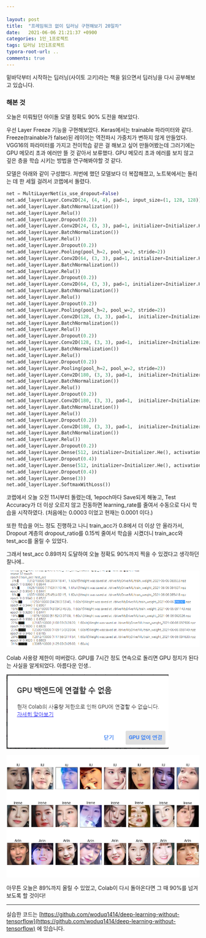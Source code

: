 ```yaml
---

layout: post
title:  "프레임워크 없이 딥러닝 구현해보기 20일차"
date:   2021-06-06 21:21:37 +0900
categories: 1인_1프로젝트
tags: 딥러닝 1인1프로젝트
typora-root-url: ..
comments: true
---
```


밑바닥부터 시작하는 딥러닝(사이토 고키)라는 책을 읽으면서 딥러닝을 다시 공부해보고 있습니다. 



### 해본 것

오늘은 미뤄뒀던 아이돌 모델 정확도 90% 도전을 해보았다.

우선 Layer Freeze 기능을 구현해보았다. Keras에서는 trainable 파라미터와 같다. Freeze(trainable가 false)된 레이어는 역전파시 가중치가 변하지 않게 만들었다. VGG16의 파라미터를 가지고 전이학습 같은 걸 해보고 싶어 만들어봤는데 그러기에는 GPU 메모리 초과 에러만 뜰 것 같아서 보류했다. GPU 메모리 초과 에러를 보지 않고 깊은 층을 학습 시키는 방법을 연구해봐야할 것 같다.

모델은 아래와 같이 구성했다. 저번에 했던 모델보다 더 복잡해졌고, 노트북에서는 돌리는 데 한 세월 걸려서 코랩에서 돌렸다.

```python
net = MultiLayerNet(is_use_dropout=False)
net.add_layer(Layer.Conv2D(24, (4, 4), pad=1, input_size=(1, 128, 128)), initializer=Initializer.He())
net.add_layer(Layer.BatchNormalization())
net.add_layer(Layer.Relu())
net.add_layer(Layer.Dropout(0.2))
net.add_layer(Layer.Conv2D(24, (3, 3), pad=1, initializer=Initializer.He()))
net.add_layer(Layer.BatchNormalization())
net.add_layer(Layer.Relu())
net.add_layer(Layer.Dropout(0.2))
net.add_layer(Layer.Pooling(pool_h=2, pool_w=2, stride=2))
net.add_layer(Layer.Conv2D(64, (3, 3), pad=1, initializer=Initializer.He()))
net.add_layer(Layer.BatchNormalization())
net.add_layer(Layer.Relu())
net.add_layer(Layer.Dropout(0.2))
net.add_layer(Layer.Conv2D(64, (3, 3), pad=1, initializer=Initializer.He()))
net.add_layer(Layer.BatchNormalization())
net.add_layer(Layer.Relu())
net.add_layer(Layer.Dropout(0.2))
net.add_layer(Layer.Pooling(pool_h=2, pool_w=2, stride=2))
net.add_layer(Layer.Conv2D(128, (3, 3), pad=1,  initializer=Initializer.He()))
net.add_layer(Layer.BatchNormalization())
net.add_layer(Layer.Relu())
net.add_layer(Layer.Dropout(0.2))
net.add_layer(Layer.Conv2D(128, (3, 3), pad=1,  initializer=Initializer.He()))
net.add_layer(Layer.BatchNormalization())
net.add_layer(Layer.Relu())
net.add_layer(Layer.Dropout(0.2))
net.add_layer(Layer.Pooling(pool_h=2, pool_w=2, stride=2))
net.add_layer(Layer.Conv2D(180, (3, 3), pad=1,  initializer=Initializer.He()))
net.add_layer(Layer.BatchNormalization())
net.add_layer(Layer.Relu())
net.add_layer(Layer.Dropout(0.2))
net.add_layer(Layer.Conv2D(180, (3, 3), pad=1,  initializer=Initializer.He()))
net.add_layer(Layer.BatchNormalization())
net.add_layer(Layer.Relu())
net.add_layer(Layer.Dropout(0.2))
net.add_layer(Layer.Conv2D(180, (3, 3), pad=1,  initializer=Initializer.He()))
net.add_layer(Layer.BatchNormalization())
net.add_layer(Layer.Relu())
net.add_layer(Layer.Dropout(0.2))
net.add_layer(Layer.Dense(512, initializer=Initializer.He(), activation=Layer.Relu()))
net.add_layer(Layer.Dropout(0.4))
net.add_layer(Layer.Dense(512, initializer=Initializer.He(), activation=Layer.Relu()))
net.add_layer(Layer.Dropout(0.4))
net.add_layer(Layer.Dense(3))
net.add_layer(Layer.SoftmaxWithLoss())
```

 

코랩에서 오늘 오전 11시부터 돌렸는데, 1epoch마다 Save되게 해놓고, Test Accuracy가 더 이상 오르지 않고 진동하면 learning_rate를 줄여서 수동으로 다시 학습을 시작하였다. (처음에는 0.0003 이었고 현재는 0.0001 이다.)

또한 학습을 어느 정도 진행하고 나니 train_acc가 0.8에서 더 이상 안 올라가서, Dropout 계층의 dropout_ratio를 0.15씩 줄여서 학습을 시켰더니 train_acc와 test_acc를 올릴 수 있었다.

그래서 test_acc 0.89까지 도달하여 오늘 정확도 90%까지 찍을 수 있겠다고 생각하던 찰나에..

![2](/assets/images/post/20210606/2.png)



Colab 사용량 제한이 떠버렸다. GPU를 7시간 정도 연속으로 돌리면 GPU 정지가 된다는 사실을 알게되었다. 아름다운 인생..

![2](/assets/images/post/20210606/1.png)



![2](/assets/images/post/20210606/3.png)

아무튼 오늘은 89%까지 올릴 수 있었고, Colab이 다시 돌아온다면 그 때 90%를 넘겨보도록 할 것이다!



------

실습한 코드는 [https://github.com/woduq1414/deep-learning-without-tensorflow](https://github.com/woduq1414/deep-learning-without-tensorflow) 에 있습니다.


